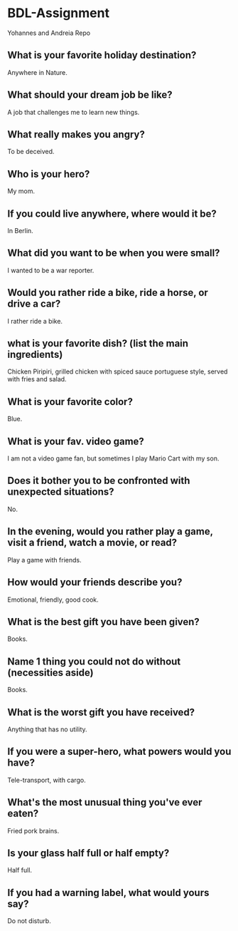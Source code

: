 # BDL-Assignment
Yohannes and Andreia Repo

## What is your favorite holiday destination?
 Anywhere in Nature.

## What should your dream job be like?
 A job that challenges me to learn new things.

## What really makes you angry?
 To be deceived.

## Who is your hero?
 My mom.

## If you could live anywhere, where would it be?
 In Berlin.

## What did you want to be when you were small?
 I wanted to be a war reporter.

## Would you rather ride a bike, ride a horse, or drive a car?
 I rather ride a bike.

## what is your favorite dish? (list the main ingredients)
 Chicken Piripiri, grilled chicken with spiced sauce portuguese style, served with fries and salad.

## What is your favorite color?
 Blue.

## What is your fav. video game?
 I am not a video game fan, but sometimes I play Mario Cart with my son.

## Does it bother you to be confronted with unexpected situations?
 No.

## In the evening, would you rather play a game, visit a friend, watch a movie, or read?
 Play a game with friends. 

## How would your friends describe you?
 Emotional, friendly, good cook.

## What is the best gift you have been given?
 Books.

## Name 1 thing you could not do without (necessities aside)
 Books.

## What is the worst gift you have received?
 Anything that has no utility.

## If you were a super-hero, what powers would you have?
 Tele-transport, with cargo.

## What's the most unusual thing you've ever eaten?
 Fried pork brains.

## Is your glass half full or half empty?
 Half full.

## If you had a warning label, what would yours say?
 Do not disturb.